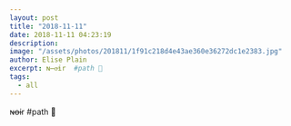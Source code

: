 ```yaml
---
layout: post
title: "2018-11-11"
date: 2018-11-11 04:23:19
description: 
image: "/assets/photos/201811/1f91c218d4e43ae360e36272dc1e2383.jpg"
author: Elise Plain
excerpt: ɴ̶ᴏ̶ir  #path 🦏
tags: 
  - all
---
```


ɴ̶ᴏ̶ir #path 🦏
<p></p>